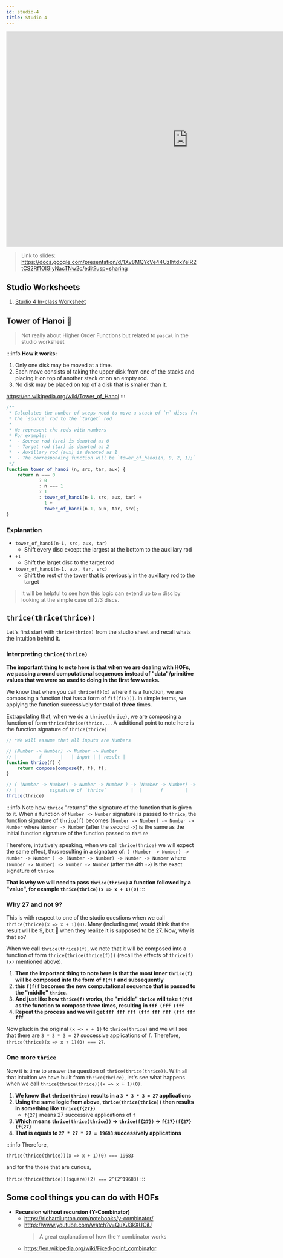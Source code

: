 ```yaml
---
id: studio-4
title: Studio 4
---
```


<iframe src="https://docs.google.com/presentation/d/e/2PACX-1vS5BcaMg17Fmw8ZA2SDXocaw_g5fgXY0r3WHW6DKlJBZMmAnJEYmvXoSMqDC3GoH_2lOkzq_YRHGQq7/embed?start=false&loop=false&delayms=3000" frameborder="0" width="960" height="569" allowfullscreen="true" mozallowfullscreen="true" webkitallowfullscreen="true"></iframe>

> Link to slides: https://docs.google.com/presentation/d/1Xy8MQYcVe44UzIhtdxYeIR2tCS2Rf1OlGIyNacTNw2c/edit?usp=sharing

## Studio Worksheets

1. [Studio 4 In-class Worksheet](https://drive.google.com/drive/folders/1AfCUYZ4qfngSubyRnA06Qybgj78IpxVW?usp=sharing)

## Tower of Hanoi 🗼

> Not really about Higher Order Functions but related to `pascal` in the studio worksheet

:::info
**How it works:**
1. Only one disk may be moved at a time.
2. Each move consists of taking the upper disk from one of the stacks and placing it on top of another stack or on an empty rod.
3. No disk may be placed on top of a disk that is smaller than it.

https://en.wikipedia.org/wiki/Tower_of_Hanoi
:::

```javascript
/**
 * Calculates the number of steps need to move a stack of `n` discs from
 * the `source` rod to the `target` rod
 * 
 * We represent the rods with numbers
 * For example:
 *  - Source rod (src) is denoted as 0
 *  - Target rod (tar) is denoted as 2
 *  - Auxillary rod (aux) is denoted as 1
 *  - The corresponding function will be `tower_of_hanoi(n, 0, 2, 1);`
 */
function tower_of_hanoi (n, src, tar, aux) {
    return n === 0
            ? 0
            : n === 1
            ? 1
            : tower_of_hanoi(n-1, src, aux, tar) + 
              1 + 
              tower_of_hanoi(n-1, aux, tar, src);
}
```

### Explanation

- `tower_of_hanoi(n-1, src, aux, tar)`
    - Shift every disc except the largest at the bottom to the auxillary rod
- `+1`
    - Shift the larget disc to the target rod
- `tower_of_hanoi(n-1, aux, tar, src)`
    - Shift the rest of the tower that is previously in the auxillary rod to the target

> It will be helpful to see how this logic can extend up to `n` disc by looking at the simple case of 2/3 discs.

## `thrice(thrice(thrice))`

Let's first start with `thrice(thrice)` from the studio sheet and recall whats the intuition behind it.

### Interpreting `thrice(thrice)`

**The important thing to note here is that when we are dealing with HOFs, we passing around computational sequences instead of "data"/primitive values that we were so used to doing in the first few weeks.**

We know that when you call `thrice(f)(x)` where `f` is a function, we are composing a function that has a form of `f(f(f(x)))`. In simple terms, we applying the function successively for total of **three** times.

Extrapolating that, when we do a `thrice(thrice)`, we are composing a function of form `thrice(thrice(thrice...`. A additional point to note here is the function signature of `thrice(thrice)`

```javascript
// *We will assume that all inputs are Numbers

// (Number -> Number) -> Number -> Number
// |        f       |   | input | | result |
function thrice(f) {
    return compose(compose(f, f), f);
}

// ( (Number -> Number) -> Number -> Number ) -> (Number -> Number) -> Number -> Number
// |            signature of `thrice`         |  |       f        |   | input | | output |
thrice(thrice)
```
:::info
Note how `thrice` "returns" the signature of the function that is given to it. When a function of `Number -> Number` signature is passed to `thrice`, the function signature of `thrice(f)` becomes `(Number -> Number) -> Number -> Number` where `Number -> Number` (after the second `->`) is the same as the initial function signature of the function passed to `thrice`

Therefore, intuitively speaking, when we call `thrice(thrice)` we will expect the same effect, thus resulting in a signature of:
`( (Number -> Number) -> Number -> Number ) -> (Number -> Number) -> Number -> Number` where `(Number -> Number) -> Number -> Number` (after the 4th `->`) is the exact signature of `thrice`

**That is why we will need to pass `thrice(thrice)` a function followed by a "value", for example `thrice(thrice)(x => x + 1)(0)`**
:::

### Why 27 and not 9?

This is with respect to one of the studio questions when we call `thrice(thrice)(x => x + 1)(0)`. Many (including me) would think that the result will be 9, but 🤯 when they realize it is supposed to be 27. Now, why is that so?

When we call `thrice(thrice)(f)`, we note that it will be composed into a function of form `thrice(thrice(thrice(f)))` (recall the effects of `thrice(f)(x)` mentioned above).

1. **Then the important thing to note here is that the most inner `thrice(f)` will be composed into the form of `f(f(f` and subsequently**
2. **this `f(f(f` becomes the new computational sequence that is passed to the "middle" `thrice`.**
3. **And just like how `thrice(f)` works, the "middle" `thrice` will take `f(f(f` as the function to compose three times, resulting in `fff (fff (fff`**
4. **Repeat the process and we will get `fff fff fff (fff fff fff (fff fff fff `**

Now pluck in the original `(x => x + 1)` to `thrice(thrice)` and we will see that there are `3 * 3 * 3 = 27` successive applications of `f`. Therefore, `thrice(thrice)(x => x + 1)(0) === 27`.

### One more `thrice`

Now it is time to answer the question of `thrice(thrice(thrice))`. With all that intuition we have built from `thrice(thrice)`, let's see what happens when we call `thrice(thrice(thrice))(x => x + 1)(0)`.

1. **We know that `thrice(thrice)` results in a `3 * 3 * 3 = 27` applications**
2. **Using the same logic from above, `thrice(thrice(thrice))` then results in something like `thrice(f{27})`**
    - `f{27}` means 27 successive applications of `f`
3. **Which means `thrice(thrice(thrice))` -> `thrice(f{27})` -> `f{27}(f{27}(f{27}`**
4. **That is equals to `27 * 27 * 27 = 19683` successively applications**

:::info
Therefore, 

`thrice(thrice(thrice))(x => x + 1)(0) === 19683` 

and for the those that are curious,

`thrice(thrice(thrice))(square)(2) === 2^(2^19683)`
:::


## Some cool things you can do with HOFs

- **Recursion without recursion (Y-Combinator)**
    - https://richardlupton.com/notebooks/y-combinator/
    - https://www.youtube.com/watch?v=QuXJ3kXUCiU
        > A great explanation of how the `Y` combinator works
    - https://en.wikipedia.org/wiki/Fixed-point_combinator

